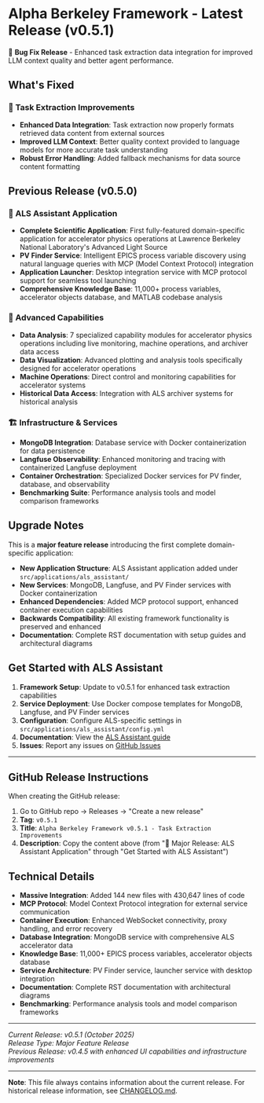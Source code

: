 # Alpha Berkeley Framework - Latest Release (v0.5.1)

🔧 **Bug Fix Release** - Enhanced task extraction data integration for improved LLM context quality and better agent performance.

## What's Fixed

### 🔧 Task Extraction Improvements
- **Enhanced Data Integration**: Task extraction now properly formats retrieved data content from external sources
- **Improved LLM Context**: Better quality context provided to language models for more accurate task understanding
- **Robust Error Handling**: Added fallback mechanisms for data source content formatting

## Previous Release (v0.5.0)

### 🔬 ALS Assistant Application
- **Complete Scientific Application**: First fully-featured domain-specific application for accelerator physics operations at Lawrence Berkeley National Laboratory's Advanced Light Source
- **PV Finder Service**: Intelligent EPICS process variable discovery using natural language queries with MCP (Model Context Protocol) integration
- **Application Launcher**: Desktop integration service with MCP protocol support for seamless tool launching
- **Comprehensive Knowledge Base**: 11,000+ process variables, accelerator objects database, and MATLAB codebase analysis

### 🧠 Advanced Capabilities
- **Data Analysis**: 7 specialized capability modules for accelerator physics operations including live monitoring, machine operations, and archiver data access
- **Data Visualization**: Advanced plotting and analysis tools specifically designed for accelerator operations
- **Machine Operations**: Direct control and monitoring capabilities for accelerator systems
- **Historical Data Access**: Integration with ALS archiver systems for historical analysis

### 🏗️ Infrastructure & Services
- **MongoDB Integration**: Database service with Docker containerization for data persistence
- **Langfuse Observability**: Enhanced monitoring and tracing with containerized Langfuse deployment
- **Container Orchestration**: Specialized Docker services for PV finder, database, and observability
- **Benchmarking Suite**: Performance analysis tools and model comparison frameworks

## Upgrade Notes

This is a **major feature release** introducing the first complete domain-specific application:

- **New Application Structure**: ALS Assistant application added under `src/applications/als_assistant/`
- **New Services**: MongoDB, Langfuse, and PV Finder services with Docker containerization
- **Enhanced Dependencies**: Added MCP protocol support, enhanced container execution capabilities
- **Backwards Compatibility**: All existing framework functionality is preserved and enhanced
- **Documentation**: Complete RST documentation with setup guides and architectural diagrams

## Get Started with ALS Assistant

1. **Framework Setup**: Update to v0.5.1 for enhanced task extraction capabilities
2. **Service Deployment**: Use Docker compose templates for MongoDB, Langfuse, and PV Finder services
3. **Configuration**: Configure ALS-specific settings in `src/applications/als_assistant/config.yml`
4. **Documentation**: View the [ALS Assistant guide](https://thellert.github.io/alpha_berkeley/example-applications/als-assistant.html)
5. **Issues**: Report any issues on [GitHub Issues](https://github.com/thellert/alpha_berkeley/issues)

---

## GitHub Release Instructions

When creating the GitHub release:

1. Go to GitHub repo → Releases → "Create a new release"
2. **Tag**: `v0.5.1`
3. **Title**: `Alpha Berkeley Framework v0.5.1 - Task Extraction Improvements`
4. **Description**: Copy the content above (from "🚀 Major Release: ALS Assistant Application" through "Get Started with ALS Assistant")

## Technical Details

- **Massive Integration**: Added 144 new files with 430,647 lines of code
- **MCP Protocol**: Model Context Protocol integration for external service communication
- **Container Execution**: Enhanced WebSocket connectivity, proxy handling, and error recovery
- **Database Integration**: MongoDB service with comprehensive ALS accelerator data
- **Knowledge Base**: 11,000+ EPICS process variables, accelerator objects database
- **Service Architecture**: PV Finder service, launcher service with desktop integration
- **Documentation**: Complete RST documentation with architectural diagrams
- **Benchmarking**: Performance analysis tools and model comparison frameworks

---

*Current Release: v0.5.1 (October 2025)*  
*Release Type: Major Feature Release*  
*Previous Release: v0.4.5 with enhanced UI capabilities and infrastructure improvements*

---

**Note**: This file always contains information about the current release. For historical release information, see [CHANGELOG.md](CHANGELOG.md).
